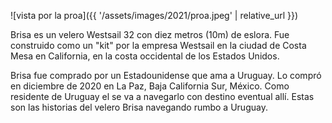 ![vista por la proa]({{ '/assets/images/2021/proa.jpeg' | relative_url }})

Brisa es un velero Westsail 32 con diez metros (10m) de eslora.
Fue construido como un "kit" por la empresa Westsail en la ciudad de
Costa Mesa en California, en la costa occidental de los
Estados Unidos.

Brisa fue comprado por un Estadounidense que ama a Uruguay.
Lo compró en diciembre de 2020 en La Paz, Baja California Sur, México.
Como residente
de Uruguay el se va a navegarlo con destino eventual allí.
Estas son las historias del velero Brisa navegando rumbo a Uruguay.
